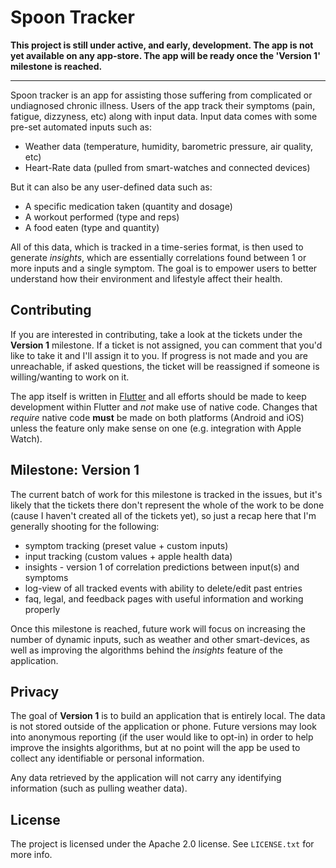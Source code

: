 # Spoon Tracker

__This project is still under active, and early, development. The app is not yet available on
any app-store. The app will be ready once the 'Version 1' milestone is reached.__

---

Spoon tracker is an app for assisting those suffering from complicated or undiagnosed chronic
illness. Users of the app track their symptoms (pain, fatigue, dizzyness, etc) along with input
data. Input data comes with some pre-set automated inputs such as:

  - Weather data (temperature, humidity, barometric pressure, air quality, etc)
  - Heart-Rate data (pulled from smart-watches and connected devices)

But it can also be any user-defined data such as:

  - A specific medication taken (quantity and dosage)
  - A workout performed (type and reps)
  - A food eaten (type and quantity)

All of this data, which is tracked in a time-series format, is then used to generate _insights_,
which are essentially correlations found between 1 or more inputs and a single symptom. The goal
is to empower users to better understand how their environment and lifestyle affect their
health. 

## Contributing

If you are interested in contributing, take a look at the tickets under the __Version 1__ milestone.
If a ticket is not assigned, you can comment that you'd like to take it and I'll assign it to you.
If progress is not made and you are unreachable, if asked questions, the ticket will be reassigned
if someone is willing/wanting to work on it.

The app itself is written in [Flutter][flutter] and all efforts should be made to keep development
within Flutter and _not_ make use of native code. Changes that _require_ native code __must__ be made
on both platforms (Android and iOS) unless the feature only make sense on one (e.g. integration with
Apple Watch).

## Milestone: Version 1

The current batch of work for this milestone is tracked in the issues, but it's likely that the tickets
there don't represent the whole of the work to be done (cause I haven't created all of the tickets yet),
so just a recap here that I'm generally shooting for the following:

  - symptom tracking (preset value + custom inputs)
  - input tracking (custom values + apple health data)
  - insights - version 1 of correlation predictions between input(s) and symptoms
  - log-view of all tracked events with ability to delete/edit past entries
  - faq, legal, and feedback pages with useful information and working properly

Once this milestone is reached, future work will focus on increasing the number of dynamic inputs, such
as weather and other smart-devices, as well as improving the algorithms behind the _insights_ feature
of the application.

## Privacy

The goal of __Version 1__ is to build an application that is entirely local. The data is not stored
outside of the application or phone. Future versions may look into anonymous reporting (if the user
would like to opt-in) in order to help improve the insights algorithms, but at no point will the app
be used to collect any identifiable or personal information. 

Any data retrieved by the application will not carry any identifying information (such as pulling
weather data). 


## License

The project is licensed under the Apache 2.0 license. See `LICENSE.txt` for more info.



  [flutter]: https://flutter.io/
